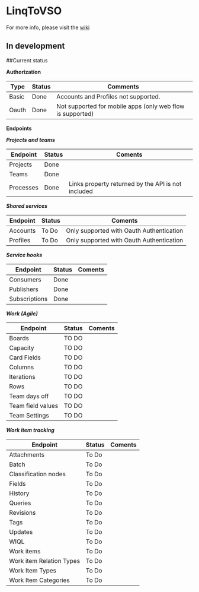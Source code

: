 # LinqToVSO

For more info, please visit the [wiki](https://github.com/cjgaliana/LinqToVSO/wiki)  

In development
------------------------
##Current status

**Authorization**

Type | Status | Comments
------------- | ------------- | -------------
Basic  | Done| Accounts and Profiles not supported.
Oauth  |Done| Not supported for mobile apps (only web flow is supported)

**Endpoints**

 ***Projects and teams***
 
 Endpoint  | Status | Coments  
 -------------| -------------| -------------
 Projects     | Done    |  
 Teams        | Done         |    
 Processes    | Done         | Links property returned by the API is not included
 
 
  ***Shared services***
  
  Endpoint  | Status | Coments  
 -------------| -------------| -------------
 Accounts     | To Do        | Only supported with Oauth Authentication
 Profiles     | To Do        | Only supported with Oauth Authentication 
 
 
  ***Service hooks***
  
  Endpoint  | Status | Coments  
 -------------| -------------| -------------
 Consumers     | Done       | 
 Publishers     | Done       | 
 Subscriptions     | Done       | 
 
 
  ***Work (Agile)***
  
  Endpoint  | Status | Coments  
 -------------| -------------| -------------
 Boards  | TO DO      |   
 Capacity  | TO DO      |   
 Card Fields  | TO DO      |   
 Columns  | TO DO      |   
 Iterations  | TO DO      |   
 Rows  | TO DO      |   
 Team days off  | TO DO      |   
 Team field values  | TO DO      |   
 Team Settings  | TO DO      |   


  ***Work item tracking***
  
  Endpoint  | Status | Coments  
 -------------| -------------| -------------
 Attachments     | To Do        | 
 Batch     | To Do        | 
 Classification nodes     | To Do        | 
 Fields     | To Do        | 
 History     | To Do        | 
 Queries     | To Do        | 
 Revisions     | To Do        | 
 Tags     | To Do        | 
 Updates     | To Do        | 
 WIQL     | To Do        | 
 Work items     | To Do        | 
 Work item Relation Types     | To Do        | 
 Work Item Types     | To Do        | 
 Work Item Categories     | To Do        | 
